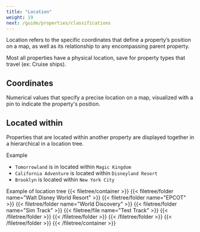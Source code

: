 ```yaml
---
title: "Location"
weight: 19
next: /guide/properties/classifications
---
```


Location refers to the specific coordinates that define a property’s position on a map, as well as its relationship to any encompassing parent property. 

Most all properties have a physical location, save for property types that travel (ex: Cruise ships).

## Coordinates

Numerical values that specify a precise location on a map, visualized with a pin to indicate the property's position.

## Located within

Properties that are located within another property are displayed together in a hierarchical in a location tree.

Example
* `Tomorrowland` is in located within `Magic Kingdom`
* `California Adventure` is located within `Disneyland Resort`
* `Brooklyn` is located within `New York City`

Example of location tree
{{< filetree/container >}}
  {{< filetree/folder name="Walt Disney World Resort" >}}
    {{< filetree/folder name="EPCOT" >}}
    	{{< filetree/folder name="World Discovery" >}}
    		{{< filetree/folder name="Sim Track" >}}
    			{{< filetree/file name="Test Track" >}}
    		{{< /filetree/folder >}}
    	{{< /filetree/folder >}}
     {{< /filetree/folder >}}
  {{< /filetree/folder >}}
{{< /filetree/container >}}

